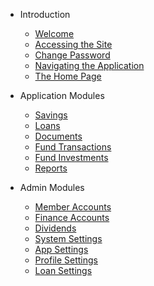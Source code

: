 - Introduction

    - [Welcome](/)
    - [Accessing the Site](access-the-site/login.md)
    - [Change Password](access-the-site/change-password.md)
    - [Navigating the Application](access-the-site/navigate-the-app.md)
    - [The Home Page](access-the-site/home-page.md)

- Application Modules

    - [Savings](user-modules/savings.md)
    - [Loans](user-modules/loans.md)
    - [Documents](user-modules/documents.md)
    - [Fund Transactions](user-modules/fund-transactions.md)
    - [Fund Investments](user-modules/fund-investments.md)
    - [Reports](user-modules/reports.md)

- Admin Modules

    - [Member Accounts](admin-modules/member-accounts.md)
    - [Finance Accounts](admin-modules/finance-accounts.md)
    - [Dividends](admin-modules/dividends.md)
    - [System Settings](admin-modules/system-settings.md)
    - [App Settings](admin-modules/app-settings.md)
    - [Profile Settings](admin-modules/profile-settings.md)
    - [Loan Settings](admin-modules/loan-settings.md)
    